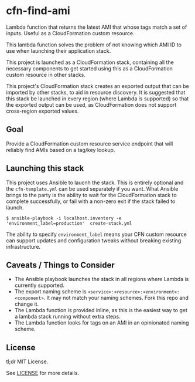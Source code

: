 # cfn-find-ami

Lambda function that returns the latest AMI that whose tags match a set
of inputs.  Useful as a CloudFormation custom resource.

This lambda function solves the problem of not knowing which AMI ID
to use when launching their application stack.

This project is launched as a CloudFormation stack, containing all the
necessary components to get started using this as a CloudFormation
custom resource in other stacks.

This project's CloudFormation stack creates an exported output that can
be imported by other stacks, to aid in resource discovery.  It is
suggested that this stack be launched in every region (where Lambda
is supported) so that the exported output can be used, as CloudFormation
does not support cross-region exported values.

## Goal

Provide a CloudFormation custom resource service endpoint that will
reliably find AMIs based on a tag/key lookup.

## Launching this stack

This project uses Ansible to laucnh the stack.  This is entirely optional
and the `cfn-template.yml` can be used separately if you want.  What
Ansible brings to the party is the ability to wait for the CloudFormation
stack to complete successfully, or fail with a non-zero exit if the stack
failed to launch.

```
$ ansible-playbook -i localhost.inventory -e 'environment_label=production'  create-stack.yml
```

The ability to specify `environment_label` means your CFN custom
resource can support updates and configuration tweaks without breaking
existing infrastructure.

## Caveats / Things to Consider

* The Ansible playbook launches the stack in all regions where Lambda is
currently supported.
* The export naming scheme is `<service>:<resource>:<environment>:<component>`.  It may not match your naming schemes.  Fork this repo and change it.
* The Lambda function is provided inline, as this is the easiest way to
get a lambda stack running without extra steps.
* The Lambda function looks for tags on an AMI in an opinionated naming
scheme.

## License

tl;dr MIT License.

See [LICENSE](LICENSE) for more details.

